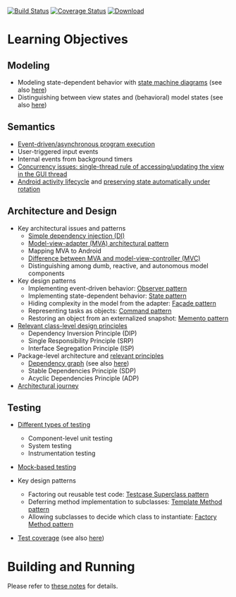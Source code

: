 [![Build Status](https://travis-ci.org/LoyolaChicagoCode/stopwatch-android-scala.svg?branch=master)](https://travis-ci.org/LoyolaChicagoCode/stopwatch-android-scala) 
[![Coverage Status](https://img.shields.io/coveralls/LoyolaChicagoCode/stopwatch-android-scala.svg)](https://coveralls.io/r/LoyolaChicagoCode/stopwatch-android-scala) 
[![Download](https://api.bintray.com/packages/loyolachicagocode/generic/stopwatch-android-scala/images/download.svg) ](https://bintray.com/loyolachicagocode/generic/stopwatch-android-scala/_latestVersion)

# Learning Objectives

## Modeling

* Modeling state-dependent behavior with [state machine diagrams](http://en.wikipedia.org/wiki/UML_state_machine)
  (see also [here](/LoyolaChicagoCode/stopwatch-android-scala/src/default/doc))
* Distinguishing between view states and (behavioral) model states 
  (see also [here](http://cder.cs.luc.edu/html/chapter.html#interactive-behaviors-and-implicit-concurrency-with-internal-timers))

## Semantics

* [Event-driven/asynchronous program execution](http://en.wikipedia.org/wiki/Event-driven_programming)
* User-triggered input events
* Internal events from background timers
* [Concurrency issues: single-thread rule of accessing/updating the view in the GUI thread](http://stackoverflow.com/questions/11772658/why-is-a-single-threaded-model-used-to-update-the-ui-as-main-thread)
* [Android activity lifecycle](http://developer.android.com/training/basics/activity-lifecycle/starting.html)
  and [preserving state automatically under rotation](http://developer.android.com/guide/topics/resources/runtime-changes.html)

## Architecture and Design

* Key architectural issues and patterns
    * [Simple dependency injection (DI)](http://www.martinfowler.com/articles/injection.html)
    * [Model-view-adapter (MVA) architectural pattern](http://en.wikipedia.org/wiki/Model–view–adapter)
    * Mapping MVA to Android
    * [Difference between MVA and model-view-controller (MVC)](https://www.palantir.com/2009/04/model-view-adapter)
    * Distinguishing among dumb, reactive, and autonomous model components
* Key design patterns
    * Implementing event-driven behavior: [Observer pattern](http://sourcemaking.com/design_patterns/observer)
    * Implementing state-dependent behavior: [State pattern](http://sourcemaking.com/design_patterns/state)
    * Hiding complexity in the model from the adapter: [Façade pattern](http://sourcemaking.com/design_patterns/facade)
    * Representing tasks as objects: [Command pattern](http://sourcemaking.com/design_patterns/command)
	* Restoring an object from an externalized snapshot: [Memento pattern](http://sourcemaking.com/design_patterns/memento)
* [Relevant class-level design principles](http://butunclebob.com/ArticleS.UncleBob.PrinciplesOfOod)
    * Dependency Inversion Principle (DIP)
    * Single Responsibility Principle (SRP)
    * Interface Segregation Principle (ISP)
* Package-level architecture and [relevant principles](http://butunclebob.com/ArticleS.UncleBob.PrinciplesOfOod)
    * [Dependency graph](http://en.wikipedia.org/wiki/Dependency_graph)
      (see also [here](/LoyolaChicagoCode/stopwatch-android-scala/src/default/doc))
    * Stable Dependencies Principle (SDP)
    * Acyclic Dependencies Principle (ADP)
* [Architectural journey](/LoyolaChicagoCode/stopwatch-android-scala/commits)

## Testing

* [Different types of testing](http://en.wikipedia.org/wiki/Software_testing)
    * Component-level unit testing
    * System testing
    * Instrumentation testing
* [Mock-based testing](http://martinfowler.com/articles/mocksArentStubs.html)
* Key design patterns 
    * Factoring out reusable test code: [Testcase Superclass pattern](http://xunitpatterns.com/Testcase%20Superclass.html)
    * Deferring method implementation to subclasses: [Template Method pattern](http://sourcemaking.com/design_patterns/template_method)
    * Allowing subclasses to decide which class to instantiate: [Factory Method pattern](http://sourcemaking.com/design_patterns/factory_method)

* [Test coverage](http://en.wikipedia.org/wiki/Code_coverage) (see also [here](http://martinfowler.com/bliki/TestCoverage.html))

# Building and Running

Please refer to [these notes](http://lucoodevcourse.github.io/notes/scalaandroiddev.html) for details.

